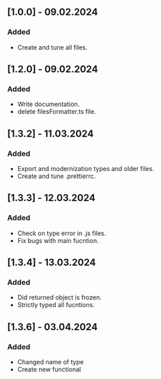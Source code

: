 ## [1.0.0] - 09.02.2024

### Added

-   Create and tune all files.

## [1.2.0] - 09.02.2024

### Added

-   Write documentation.
-   delete filesFormatter.ts file.

## [1.3.2] - 11.03.2024

### Added

-   Export and modernization types and older files.
-   Create and tune .prettierrc.

## [1.3.3] - 12.03.2024

### Added

-   Check on type error in .js files.
-   Fix bugs with main fucntion.

## [1.3.4] - 13.03.2024

### Added

-   Did returned object is frozen.
-   Strictly typed all fucntions.

## [1.3.6] - 03.04.2024

### Added

-   Changed name of type
-   Create new functional
